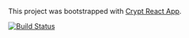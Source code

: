 This project was bootstrapped with [Crypt React App](https://github.com/facebook/create-react-app).

[![Build Status](https://travis-ci.com/icruzr93/crypt-dashboard.svg?branch=master)](https://travis-ci.com/icruzr93/crypt-dashboard)